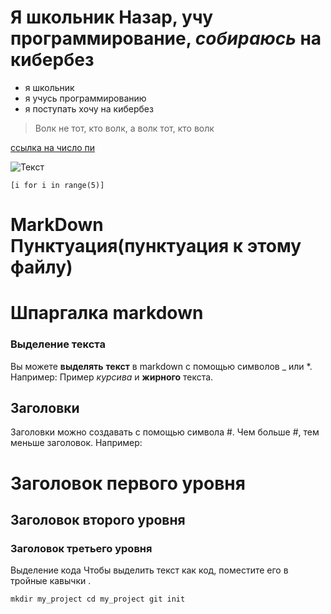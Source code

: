 # Я школьник __Назар__, учу программирование, *собираюсь* на кибербез
- я школьник
- я учусь программированию
- я поступать хочу на кибербез
> Волк не тот, кто волк, а волк тот, кто волк

[ссылка на число пи](https://idk0182.github.io/PI.html)

![Текст](https://avatars.mds.yandex.net/i?id=21128a7aac9aae3b5540cddb0c45183d6cfe2143-6212678-images-thumbs&n=13)

```[i for i in range(5)]```
# MarkDown Пунктуация(пунктуация к этому файлу)
# Шпаргалка markdown
### Выделение текста
Вы можете __выделять__ **текст** в markdown с помощью символов _ или *. Например: Пример *курсива* и **жирного** текста.

## Заголовки
Заголовки можно создавать с помощью символа #. Чем больше #, тем меньше заголовок. Например:

# Заголовок первого уровня
## Заголовок второго уровня
### Заголовок третьего уровня
Выделение кода
Чтобы выделить текст как код, поместите его в тройные кавычки  .

```mkdir my_project cd my_project git init``` 
